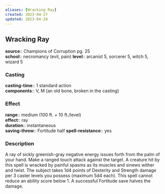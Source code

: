 ```yaml
---
aliases: [Wracking Ray]
created: 2023-04-27
updated: 2023-04-28
---
```


## Wracking Ray

**source**:: Champions of Corruption pg. 25  
**school**:: necromancy (evil, pain)
**level**:: arcanist 5, sorcerer 5, witch 5, wizard 5

### Casting

**casting-time**:: 1 standard action  
**components**:: V, M (an old bone, broken in the casting)

### Effect

**range**:: medium (100 ft. + 10 ft./level)  
**effect**:: ray  
**duration**:: instantaneous  
**saving-throw**:: Fortitude half
**spell-resistance**:: yes

### Description

A ray of sickly greenish-gray negative energy issues forth from the palm of your hand. Make a ranged touch attack against the target. A creature hit by this spell is wracked by painful spasms as its muscles and sinews wither and twist. The subject takes 1d4 points of Dexterity and Strength damage per 3 caster levels you possess (maximum 5d4 each). This spell cannot reduce an ability score below 1. A successful Fortitude save halves the damage.
